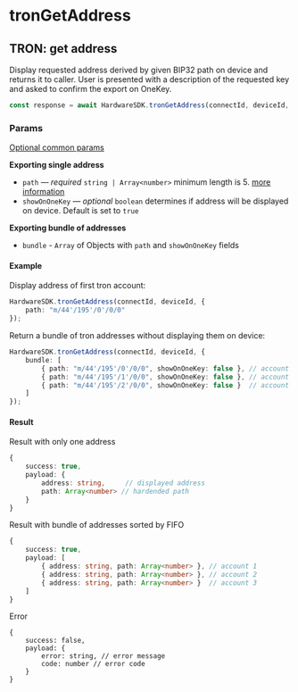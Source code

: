 # tronGetAddress

## TRON: get address

Display requested address derived by given BIP32 path on device and returns it to caller. User is presented with a description of the requested key and asked to confirm the export on OneKey.

```typescript
const response = await HardwareSDK.tronGetAddress(connectId, deviceId, params)
```

### Params

[Optional common params](../../common-params.md)

**Exporting single address**

* `path` — _required_ `string | Array<number>`  minimum length is 5. [more information](../../path-params.md)
* `showOnOneKey` — _optional_ `boolean` determines if address will be displayed on device. Default is set to `true`

**Exporting bundle of addresses**

* `bundle` - `Array` of Objects with `path` and `showOnOneKey` fields

#### Example

Display address of first tron account:

```typescript
HardwareSDK.tronGetAddress(connectId, deviceId, {
    path: "m/44'/195'/0'/0/0"
});
```

Return a bundle of tron addresses without displaying them on device:

```typescript
HardwareSDK.tronGetAddress(connectId, deviceId, {
    bundle: [
        { path: "m/44'/195'/0'/0/0", showOnOneKey: false }, // account 1
        { path: "m/44'/195'/1'/0/0", showOnOneKey: false }, // account 2
        { path: "m/44'/195'/2'/0/0", showOnOneKey: false }  // account 3
    ]
});
```

#### Result

Result with only one address

```typescript
{
    success: true,
    payload: {
        address: string,     // displayed address
        path: Array<number> // hardended path
    }
}
```

Result with bundle of addresses sorted by FIFO

```typescript
{
    success: true,
    payload: [
        { address: string, path: Array<number> }, // account 1
        { address: string, path: Array<number> }, // account 2
        { address: string, path: Array<number> }  // account 3
    ]
}
```

Error

```
{
    success: false,
    payload: {
        error: string, // error message
        code: number // error code
    }
}
```
